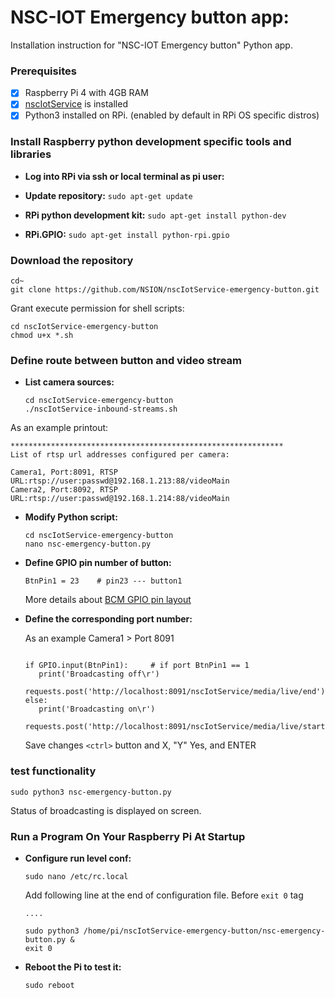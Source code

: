 # NSC-IOT Emergency button app:

Installation instruction for "NSC-IOT Emergency button" Python app. 

### Prerequisites

- [x] Raspberry Pi 4 with 4GB RAM
- [x] [nscIotService](https://github.com/NSION/nscIotService-docker/blob/main/Installation-nscIotService.md) is installed
- [x] Python3 installed on RPi. (enabled by default in RPi OS specific distros)

### Install Raspberry python development specific tools and libraries 

- **Log into RPi via ssh or local terminal as pi user:**

- **Update repository:**
   ```sudo apt-get update```

- **RPi python development kit:**
   ```sudo apt-get install python-dev```

- **RPi.GPIO:**
   ```sudo apt-get install python-rpi.gpio```

### Download the repository
   
   ```text
   cd~
   git clone https://github.com/NSION/nscIotService-emergency-button.git 
   ```
   Grant execute permission for shell scripts:
   ```text
   cd nscIotService-emergency-button
   chmod u+x *.sh
   ```

### Define route between button and video stream

- **List camera sources:**
   ```text
   cd nscIotService-emergency-button
   ./nscIotService-inbound-streams.sh
   ```
As an example printout:
   ```text
   *************************************************************
   List of rtsp url addresses configured per camera: 

   Camera1, Port:8091, RTSP URL:rtsp://user:passwd@192.168.1.213:88/videoMain 
   Camera2, Port:8092, RTSP URL:rtsp://user:passwd@192.168.1.214:88/videoMain 
   ```
- **Modify Python script:**
   ```text
   cd nscIotService-emergency-button
   nano nsc-emergency-button.py
   ```
- **Define GPIO pin number of button:**

   ``` BtnPin1 = 23    # pin23 --- button1 ```

   More details about [BCM GPIO pin layout](https://pinout.xyz/)

- **Define the corresponding port number:**

   As an example Camera1 > Port 8091

   ```text
   
   if GPIO.input(BtnPin1):     # if port BtnPin1 == 1  
      print('Broadcasting off\r')
      requests.post('http://localhost:8091/nscIotService/media/live/end')  
   else: 
      print('Broadcasting on\r')
      requests.post('http://localhost:8091/nscIotService/media/live/start')
   ```
   Save changes ```<ctrl>``` button and X, "Y" Yes, and ENTER

### test functionality
   
   ```text 
   sudo python3 nsc-emergency-button.py 
   ```
   Status of broadcasting is displayed on screen.

### Run a Program On Your Raspberry Pi At Startup
- **Configure run level conf:** 
   ```text
   sudo nano /etc/rc.local
   ```

   Add following line at the end of configuration file. Before ```exit 0``` tag
   ```text
   ....

   sudo python3 /home/pi/nscIotService-emergency-button/nsc-emergency-button.py &
   exit 0
   ```
- **Reboot the Pi to test it:**
   ```text
   sudo reboot
   ```
